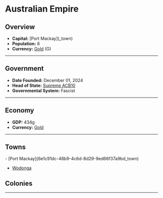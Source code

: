 <!--UNDEDITED FILE, remove this entire line if this file has been edited!-->
# <!--NAME-->Australian Empire<!--NAME-->

## Overview

- **Capital:** <!--CAPITAL_LINK-->[Port Mackay](<none>_town)<!--CAPITAL_LINK-->
- **Population:** <!--POPULATION-->6<!--POPULATION-->
- **Currency:** <!--CURRENCY_LINK-->[Gold](Gold_currency)<!--CURRENCY_LINK--> (<!--CURRENCY_ABV-->G<!--CURRENCY_ABV-->)

---

## Government

- **Date Founded:** <!--FOUNDED-->December 01, 2024<!--FOUNDED-->
- **Head of State:** <!--LEADER_TITLE_LINK-->[Supreme ACB10](ACB10_user)<!--LEADER_TITLE_LINK-->
- **Governmental System:** <!--GOVERNMENT-->Fascist<!--GOVERNMENT-->

---

## Economy

- **GDP:** <!--GDP-->434g<!--GDP-->
- **Currency:** <!--CURRENCY_LINK-->[Gold](Gold_currency)<!--CURRENCY_LINK-->

---

## Towns

<!--TOWNS-->- [Port Mackay](6e1c91dc-48b9-4c6d-8d29-9ed66f37a9bd_town)
- [Wodonga](4ca79ef4-3711-481f-aa01-a821a7f2d5f2_town)<!--TOWNS-->

## Colonies

<!--COLONIES--><!--COLONIES-->

---